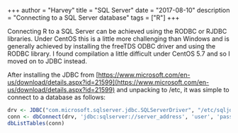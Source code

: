 +++
author = "Harvey"
title = "SQL Server"
date = "2017-08-10"
description = "Connecting to a SQL Server database"
tags = ["R"]
+++

Connecting R to a SQL Server can be achieved using the RODBC or RJDBC libraries.  Under CentOS this is a little more challenging than Windows and is generally achieved by installing the freeTDS ODBC driver and using the RODBC library.  I found compilation a little difficult under CentOS 5.7 and so I moved on to JDBC instead.

After installing the JDBC from [https://www.microsoft.com/en-us/download/details.aspx?id=21599](https://www.microsoft.com/en-us/download/details.aspx?id=21599) and unpacking to /etc, it was simple to connect to a database as follows:

```r
drv <- JDBC("com.microsoft.sqlserver.jdbc.SQLServerDriver", "/etc/sqljdbc_3.0/enu/sqljdbc4.jar")
conn <- dbConnect(drv, 'jdbc:sqlserver://server_address', 'user', 'password')
dbListTables(conn)
```